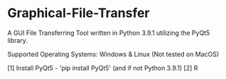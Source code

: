 # Graphical-File-Transfer
A GUI File Transferring Tool written in Python 3.9.1 utilizing the PyQt5 library.

Supported Operating Systems:
Windows & Linux (Not tested on MacOS)

[1] Install PyQt5 - 'pip install PyQt5' (and if not Python 3.9.1)
[2] R
